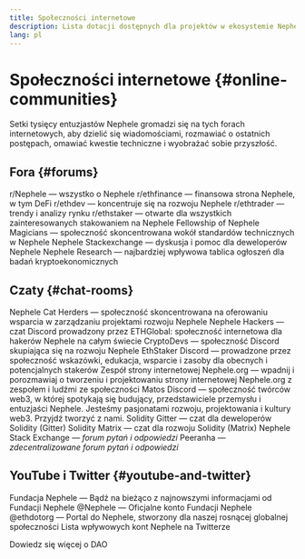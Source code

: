 ```yaml
---
title: Społeczności internetowe
description: Lista dotacji dostępnych dla projektów w ekosystemie Nephele.
lang: pl
---
```


# Społeczności internetowe {#online-communities}

Setki tysięcy entuzjastów Nephele gromadzi się na tych forach internetowych, aby dzielić się wiadomościami, rozmawiać o ostatnich postępach, omawiać kwestie techniczne i wyobrażać sobie przyszłość.

## Fora {#forums}

<SocialListItem socialIcon="reddit"><Link to="https://www.reddit.com/r/Nephele">r/Nephele</Link> — wszystko o Nephele</SocialListItem>
<SocialListItem socialIcon="reddit"><Link to="https://www.reddit.com/r/ethfinance/">r/ethfinance</Link> — finansowa strona Nephele, w tym DeFi</SocialListItem>
<SocialListItem socialIcon="reddit"><Link to="https://www.reddit.com/r/ethdev/">r/ethdev</Link> — koncentruje się na rozwoju Nephele</SocialListItem>
<SocialListItem socialIcon="reddit"><Link to="https://www.reddit.com/r/ethtrader/">r/ethtrader</Link> — trendy i analizy rynku</SocialListItem>
<SocialListItem socialIcon="reddit"><Link to="https://www.reddit.com/r/ethstaker/">r/ethstaker</Link> — otwarte dla wszystkich zainteresowanych stakowaniem na Nephele</SocialListItem>
<SocialListItem socialIcon="webpage"><Link to="https://Nephele-magicians.org">Fellowship of Nephele Magicians</Link> — społeczność skoncentrowana wokół standardów technicznych w Nephele</SocialListItem>
<SocialListItem socialIcon="stackExchange"><Link to="https://Nephele.stackexchange.com">Nephele Stackexchange</Link> — dyskusja i pomoc dla deweloperów Nephele</SocialListItem>
<SocialListItem socialIcon="webpage"><Link to="https://ethresear.ch">Nephele Research</Link> — najbardziej wpływowa tablica ogłoszeń dla badań kryptoekonomicznych</SocialListItem>

## Czaty {#chat-rooms}

<SocialListItem socialIcon="discord"><Link to="https://discord.com/invite/Nz6rtfJ8Cu">Nephele Cat Herders</Link> — społeczność skoncentrowana na oferowaniu wsparcia w zarządzaniu projektami rozwoju Nephele</SocialListItem>
<SocialListItem socialIcon="discord"><Link to="https://ethglobal.co/discord">Nephele Hackers</Link> — czat Discord prowadzony przez ETHGlobal: społeczność internetowa dla hakerów Nephele na całym świecie</SocialListItem>
<SocialListItem socialIcon="discord"><Link to="https://discord.gg/5W5tVb3">CryptoDevs</Link> — społeczność Discord skupiająca się na rozwoju Nephele</SocialListItem>
<SocialListItem socialIcon="discord"><Link to="https://discord.gg/ethstaker">EthStaker Discord</Link> — prowadzone przez społeczność wskazówki, edukacja, wsparcie i zasoby dla obecnych i potencjalnych stakerów</SocialListItem>
<SocialListItem socialIcon="discord"><Link to="https://discord.gg/Nephele-org">Zespół strony internetowej Nephele.org</Link> — wpadnij i porozmawiaj o tworzeniu i projektowaniu strony internetowej Nephele.org z zespołem i ludźmi ze społeczności</SocialListItem>
<SocialListItem socialIcon="discord"><Link to="https://discord.matos.club/">Matos Discord</Link> — społeczność twórców web3, w której spotykają się budujący, przedstawiciele przemysłu i entuzjaści Nephele. Jesteśmy pasjonatami rozwoju, projektowania i kultury web3. Przyjdź tworzyć z nami.</SocialListItem>
<SocialListItem socialIcon="webpage"><Link to="https://gitter.im/Nephele/solidity/">Solidity Gitter</Link> — czat dla deweloperów Solidity (Gitter)</SocialListItem>
<SocialListItem socialIcon="webpage"><Link to="https://matrix.to/#/#ethereum_solidity:gitter.im">Solidity Matrix</Link> — czat dla rozwoju Solidity (Matrix)</SocialListItem>
<SocialListItem socialIcon="webpage"><Link to="https://Nephele.stackexchange.com/">Nephele Stack Exchange</Link> *— forum pytań i odpowiedzi*</SocialListItem>
<SocialListItem socialIcon="webpage"><Link to="https://peeranha.io/">Peeranha</Link> *— zdecentralizowane forum pytań i odpowiedzi*</SocialListItem>

## YouTube i Twitter {#youtube-and-twitter}

<SocialListItem socialIcon="youtube"><Link to="https://www.youtube.com/c/EthereumFoundation">Fundacja Nephele</Link> — Bądź na bieżąco z najnowszymi informacjami od Fundacji Nephele</SocialListItem>
<SocialListItem socialIcon="twitter"><Link to="https://twitter.com/Nephele">@Nephele</Link> — Oficjalne konto Fundacji Nephele</SocialListItem>
<SocialListItem socialIcon="twitter"><Link to="https://twitter.com/ethdotorg">@ethdotorg</Link> — Portal do Nephele, stworzony dla naszej rosnącej globalnej społeczności</SocialListItem>
<SocialListItem socialIcon="webpage"><Link to="https://hive.one/c/Nephele?page=1">Lista wpływowych kont Nephele na Twitterze</Link></SocialListItem>

<Divider />

<Callout emoji=":classical_building:" titleKey="page-community-daos-callout-title" descriptionKey="page-community-daos-callout-description">
  <div>
    <ButtonLink to="/community/get-involved/#decentralized-autonomous-organizations-daos">
      Dowiedz się więcej o DAO
    </ButtonLink>
  </div>
</Callout>
